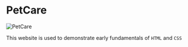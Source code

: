 PetCare
=======

![PetCare](./images/example.png)

This website is used to demonstrate early fundamentals of `HTML` and `CSS`
